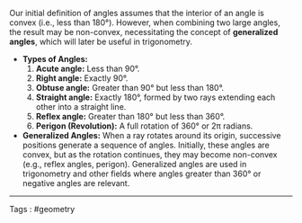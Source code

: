 Our initial definition of angles assumes that the interior of an angle is convex (i.e., less than 180°). However, when combining two large angles, the result may be non-convex, necessitating the concept of **generalized angles**, which will later be useful in trigonometry.
    
- **Types of Angles:**
    1. **Acute angle:** Less than 90°.
    2. **Right angle:** Exactly 90°.
    3. **Obtuse angle:** Greater than 90° but less than 180°.
    4. **Straight angle:** Exactly 180°, formed by two rays extending each other into a straight line.
    5. **Reflex angle:** Greater than 180° but less than 360°.
    6. **Perigon (Revolution):** A full rotation of 360° or 2π radians.
- **Generalized Angles:** When a ray rotates around its origin, successive positions generate a sequence of angles. Initially, these angles are convex, but as the rotation continues, they may become non-convex (e.g., reflex angles, perigon). Generalized angles are used in trigonometry and other fields where angles greater than 360° or negative angles are relevant.

___
Tags : #geometry 
